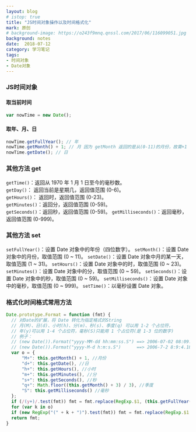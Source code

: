 ```yaml
---
layout: blog
# istop: true
title: "JS时间对象操作以及时间格式化"
mark: 原创
# background-image: https://o243f9mnq.qnssl.com/2017/06/116099051.jpg
background: notes
date:  2018-07-12
category: 学习笔记
tags:
- 时间对象
- Date对象
---
```


### JS时间对象
#### 取当前时间
```js
var nowTime = new Date();
```
#### 取年、月、日
```js
nowTime.getFullYear(); // 年
nowTime.getMonth() + 1; // 月 因为 getMonth 返回的是从(0-11)的月份，故需+1
nowTime.getDate(); // 日
```
### 其他方法 get
`getTime()`：返回从 1970 年 1 月 1 日至今的毫秒数。  
`getDay()`： 返回当前是星期几，返回值范围 (0-6)。  
`getHours()`： 返回时，返回值范围 (0-23)。  
`getMinutes()`：返回分，返回值范围 (0-59)。  
`getSeconds()`：返回秒，返回值范围 (0-59)。
`getMilliseconds()`：返回毫秒，返回值范围 (0-999)。

### 其他方法 set
`setFullYear()`：设置 Date 对象中的年份（四位数字）。
`setMonth()`：设置 Date 对象中的月份，取值范围 (0 ~ 11)。
`setDate()`：设置 Date 对象中月的某一天，取值范围 (1 ~ 31)。
`setHours()`：设置 Date 对象中的时，取值范围 (0 ~ 23)。
`setMinutes()`：设置 Date 对象中的分，取值范围 (0 ~ 59)。
`setSeconds()`：设置 Date 对象中的秒，取值范围 (0 ~ 59)。
`setMilliseconds()`：设置 Date 对象中的毫秒，取值范围 (0 ~ 999)。
`setTime()`：以毫秒设置 Date 对象。

### 格式化时间格式常用方法
```js
Date.prototype.Format = function (fmt) {
  // 对Date的扩展，将 Date 转化为指定格式的String
  // 月(M)、日(d)、小时(h)、分(m)、秒(s)、季度(q) 可以用 1-2 个占位符，
  // 年(y)可以用 1-4 个占位符，毫秒(S)只能用 1 个占位符(是 1-3 位的数字)
  // 例子：
  // (new Date()).Format("yyyy-MM-dd hh:mm:ss.S") ==> 2006-07-02 08:09:04.423
  // (new Date()).Format("yyyy-M-d h:m:s.S")      ==> 2006-7-2 8:9:4.18
  var o = {
      "M+": this.getMonth() + 1, //月份
      "d+": this.getDate(), //日
      "h+": this.getHours(), //小时
      "m+": this.getMinutes(), //分
      "s+": this.getSeconds(), //秒
      "q+": Math.floor((this.getMonth() + 3) / 3), //季度
      "S": this.getMilliseconds() //毫秒
  };
  if (/(y+)/.test(fmt)) fmt = fmt.replace(RegExp.$1, (this.getFullYear() + "").substr(4 - RegExp.$1.length));
  for (var k in o)
  if (new RegExp("(" + k + ")").test(fmt)) fmt = fmt.replace(RegExp.$1, (RegExp.$1.length == 1) ? (o[k]) : (("00" + o[k]).substr(("" + o[k]).length)));
  return fmt;
}
```

